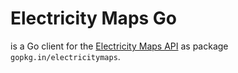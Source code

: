 # Electricity Maps Go

is a Go client for the [Electricity Maps API](https://static.electricitymaps.com/api/docs/index.html) as package `gopkg.in/electricitymaps`.
